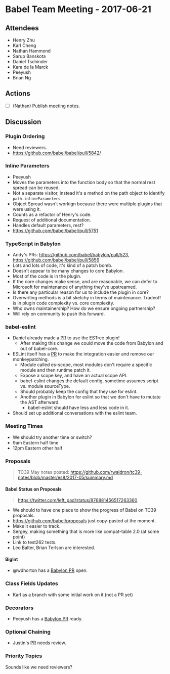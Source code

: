 # Babel Team Meeting - 2017-06-21
   
## Attendees
- Henry Zhu
- Karl Cheng
- Nathan Hammond
- Sarup Banskota
- Daniel Tschinder
- Kara de la Marck
- Peeyush
- Brian Ng
 
## Actions
 
- [ ] (Nathan) Publish meeting notes.
 
## Discussion

### Plugin Ordering

- Need reviewers.
- https://github.com/babel/babel/pull/5842/

### Inline Parameters

- Peeyush
- Moves the parameters into the function body so that the normal rest spread can be reused.
- Not a separate visitor, instead it's a method on the path object to identify `path.inlineParameters`
- Object Spread wasn't workign because there were multiple plugins that were using it.
- Counts as a refactor of Henry's code.
- Request of additional documentation.
- Handles default parameters, rest?
- https://github.com/babel/babel/pull/5751

### TypeScript in Babylon

- Andy's PRs: https://github.com/babel/babylon/pull/523, https://github.com/babel/babel/pull/5856
- Lots and lots of code, it's kind of a patch bomb.
- Doesn't appear to be many changes to core Babylon.
- Most of the code is in the plugin.
- If the core changes make sense, and are reasonable, we can defer to Microsoft for maintenance of anything they've upstreamed.
- Is there any particular reason for us to include the plugin in core?
- Overwriting methods is a bit sketchy in terms of maintenance. Tradeoff is in plugin code complexity vs. core complexity.
- Who owns maintainership? How do we ensure ongoing partnership?
- Will rely on community to push this forward.

### babel-eslint

- Daniel already made a [PR](https://github.com/babel/babel-eslint/pull/489) to use the ESTree plugin!
  - After making this change we could move the code from Babylon and out of babel-core.
- ESLint itself has a [PR](https://github.com/eslint/eslint/pull/8755) to make the integration easier
and remove our monkeypatching.
  - Module called es-scope, most modules don't require a specific module and then runtime patch it.
  - Expose a scope key, and have an actual scope API.
  - babel-eslint changes the default config, sometime assumes script vs. module sourceType.
  - Should probably keep the config that they use for eslint.
  - Another plugin in Babylon for eslint so that we don't have to mutate the AST afterward.
    - babel-eslint should have less and less code in it.
- Should set up additional conversations with the eslint team.

### Meeting Times

- We should try another time or switch?
- 9am Eastern half time
- 12pm Eastern other half

### Proposals

> TC39 May notes posted: https://github.com/rwaldron/tc39-notes/blob/master/es8/2017-05/summary.md

#### Babel Status on Proposals

> https://twitter.com/left_pad/status/876881456517263360

- We should to have one place to show the progress of Babel on TC39 proposals.
- https://github.com/babel/proposals just copy-pasted at the moment.
- Make it easier to track.
- Sergey, making something that is more like compat-table 2.0 (at some point)
- Link to test262 tests.
- Leo Balter, Brian Terlson are interested.

#### BigInt

- @wdhorton has a [Babylon PR](https://github.com/babel/babylon/pull/588) open.

### Class Fields Updates

- Karl as a branch with some initial work on it (not a PR yet)

### Decorators

- Peeyush has a [Babylon PR](https://github.com/babel/babylon/pull/587) ready.

### Optional Chaining

- Justin's [PR](https://github.com/babel/babel/pull/5813) needs review.

### Priority Topics

Sounds like we need reviewers?
